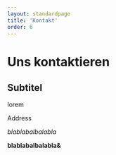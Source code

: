 ```yaml
---
layout: standardpage
title: 'Kontakt'
order: 6
---
```


# Uns kontaktieren
## Subtitel

lorem

Address

*blablabalbalabla*

**blablabalbalabla&**


